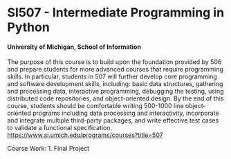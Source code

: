 # SI507 - Intermediate Programming in Python
#### University of Michigan, School of Information
The purpose of this course is to build upon the foundation provided by 506 and prepare students for more advanced courses that require programming skills. In particular, students in 507 will further develop core programming and software development skills, including: basic data structures, gathering and processing data, interactive programming, debugging the testing, using distributed code repositories, and object-oriented design. By the end of this course, students should be comfortable writing 500-1000 line object-oriented programs including data processing and interactivity, incorporate and integrate multiple third-party packages, and write effective test cases to validate a functional specification. https://www.si.umich.edu/programs/courses?title=507

Course Work:
    1. Final Project
